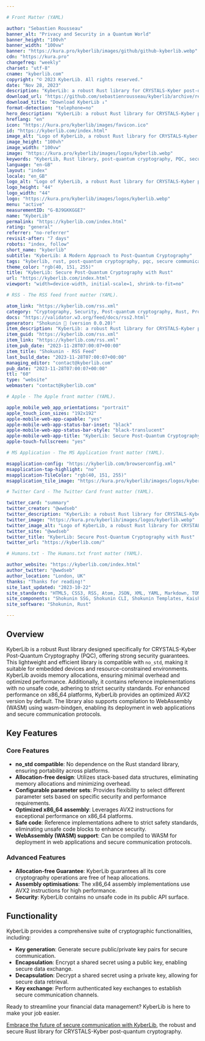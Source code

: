 ```yaml
---

# Front Matter (YAML)

author: "Sebastien Rousseau"
banner_alt: "Privacy and Security in a Quantum World"
banner_height: "100vh"
banner_width: "100vw"
banner: "https://kura.pro/kyberlib/images/github/github-kyberlib.webp"
cdn: "https://kura.pro"
changefreq: "weekly"
charset: "utf-8"
cname: "kyberlib.com"
copyright: "© 2023 KyberLib. All rights reserved."
date: "Nov 28, 2023"
description: "KyberLib: a robust Rust library for CRYSTALS-Kyber post-quantum cryptography, offering strong security guarantees and compatibility with no_std environments."
download_url: "https://github.com/sebastienrousseau/kyberlib/archive/refs/tags/v0.0.2.zip"
download_title: "Download KyberLib ↓"
format-detection: "telephone=no"
hero_description: "KyberLib: a robust Rust library for CRYSTALS-Kyber post-quantum cryptography, offering strong security guarantees and compatibility with no_std environments."
hreflang: "en"
icon: "https://kura.pro/kyberlib/images/favicon.ico"
id: "https://kyberlib.com/index.html"
image_alt: "Logo of KyberLib, a robust Rust library for CRYSTALS-Kyber post-quantum cryptography, offering strong security guarantees and compatibility with no_std environments."
image_height: "100vh"
image_width: "100vw"
image: "https://kura.pro/kyberlib/images/logos/kyberlib.webp"
keywords: "KyberLib, Rust library, post-quantum cryptography, PQC, secure communication, cryptography, Rust, security, performance, embedded devices, WebAssembly, WASM"
language: "en-GB"
layout: "index"
locale: "en_GB"
logo_alt: "Logo of KyberLib, a robust Rust library for CRYSTALS-Kyber post-quantum cryptography, offering strong security guarantees and compatibility with no_std environments."
logo_height: "44"
logo_width: "44"
logo: "https://kura.pro/kyberlib/images/logos/kyberlib.webp"
menu: "active"
measurementID: "G-BJ9GKKGGE7"
name: "KyberLib"
permalink: "https://kyberlib.com/index.html"
rating: "general"
referrer: "no-referrer"
revisit-after: "7 days"
robots: "index, follow"
short_name: "kyberlib"
subtitle: "KyberLib: A Modern Approach to Post-Quantum Cryptography"
tags: "kyberlib, rust, post-quantum cryptography, pqc, secure communication, cryptography, performance, embedded devices, webassembly, wasm"
theme_color: "rgb(40, 151, 255)"
title: "KyberLib: Secure Post-Quantum Cryptography with Rust"
url: "https://kyberlib.com/index.html"
viewport: "width=device-width, initial-scale=1, shrink-to-fit=no"

# RSS - The RSS feed front matter (YAML).

atom_link: "https://kyberlib.com/rss.xml"
category: "Cryptography, Security, Post-quantum cryptography, Rust, Programming Languages, Libraries, Embedded Devices, WebAssembly, Performance, Open Source"
docs: "https://validator.w3.org/feed/docs/rss2.html"
generator: "Shokunin 🦀 (version 0.0.20)"
item_description: "KyberLib: a robust Rust library for CRYSTALS-Kyber post-quantum cryptography, offering strong security guarantees and compatibility with no_std environments."
item_guid: "https://kyberlib.com/rss.xml"
item_link: "https://kyberlib.com/rss.xml"
item_pub_date: "2023-11-28T07:00:07+00:00"
item_title: "Shokunin - RSS Feed"
last_build_date: "2023-11-28T07:00:07+00:00"
managing_editor: "contact@kyberlib.com"
pub_date: "2023-11-28T07:00:07+00:00"
ttl: "60"
type: "website"
webmaster: "contact@kyberlib.com"

# Apple - The Apple front matter (YAML).

apple_mobile_web_app_orientations: "portrait"
apple_touch_icon_sizes: "192x192"
apple-mobile-web-app-capable: "yes"
apple-mobile-web-app-status-bar-inset: "black"
apple-mobile-web-app-status-bar-style: "black-translucent"
apple-mobile-web-app-title: "KyberLib: Secure Post-Quantum Cryptography with Rust"
apple-touch-fullscreen: "yes"

# MS Application - The MS Application front matter (YAML).

msapplication-config: "https://kyberlib.com/browserconfig.xml"
msapplication-tap-highlight: "no"
msapplication-TileColor: "rgb(40, 151, 255)"
msapplication_tile_image: "https://kura.pro/kyberlib/images/logos/kyberlib.webp"

# Twitter Card - The Twitter Card front matter (YAML).

twitter_card: "summary"
twitter_creator: "@wwdseb"
twitter_description: "KyberLib: a robust Rust library for CRYSTALS-Kyber post-quantum cryptography, offering strong security guarantees and compatibility with no_std environments."
twitter_image: "https://kura.pro/kyberlib/images/logos/kyberlib.webp"
twitter_image_alt: "Logo of KyberLib, a robust Rust library for CRYSTALS-Kyber post-quantum cryptography, offering strong security guarantees and compatibility with no_std environments."
twitter_site: "@wwdseb"
twitter_title: "KyberLib: Secure Post-Quantum Cryptography with Rust"
twitter_url: "https://kyberlib.com/"

# Humans.txt - The Humans.txt front matter (YAML).

author_website: "https://kyberlib.com/index.html"
author_twitter: "@wwdseb"
author_location: "London, UK"
thanks: "Thanks for reading!"
site_last_updated: "2023-10-22"
site_standards: "HTML5, CSS3, RSS, Atom, JSON, XML, YAML, Markdown, TOML"
site_components: "Shokunin SSG, Shokunin CLI, Shokunin Templates, Kaishi Templates, Kaishi Themes"
site_software: "Shokunin, Rust"

---
```


## Overview

KyberLib is a robust Rust library designed specifically for CRYSTALS-Kyber Post-Quantum Cryptography (PQC), offering strong security guarantees. This lightweight and efficient library is compatible with `no_std`, making it suitable for embedded devices and resource-constrained environments. KyberLib avoids memory allocations, ensuring minimal overhead and optimized performance. Additionally, it contains reference implementations with no unsafe code, adhering to strict security standards. For enhanced performance on x86_64 platforms, KyberLib provides an optimized AVX2 version by default. The library also supports compilation to WebAssembly (WASM) using wasm-bindgen, enabling its deployment in web applications and secure communication protocols.

## Key Features

### Core Features

- **no_std compatible**: No dependence on the Rust standard library, ensuring portability across platforms.
- **Allocation-free design**: Utilizes stack-based data structures, eliminating memory allocations and minimizing overhead.
- **Configurable parameter sets**: Provides flexibility to select different parameter sets based on specific security and performance requirements.
- **Optimized x86_64 assembly**: Leverages AVX2 instructions for exceptional performance on x86_64 platforms.
- **Safe code**: Reference implementations adhere to strict safety standards, eliminating unsafe code blocks to enhance security.
- **WebAssembly (WASM) support**: Can be compiled to WASM for deployment in web applications and secure communication protocols.

### Advanced Features

- **Allocation-free Guarantee**: KyberLib guarantees all its core cryptography operations are free of heap allocations.
- **Assembly optimisations**: The x86_64 assembly implementations use AVX2 instructions for high performance.
- **Security**: KyberLib contains no unsafe code in its public API surface.

## Functionality

KyberLib provides a comprehensive suite of cryptographic functionalities, including:

- **Key generation**: Generate secure public/private key pairs for secure communication.
- **Encapsulation**: Encrypt a shared secret using a public key, enabling secure data exchange.
- **Decapsulation**: Decrypt a shared secret using a private key, allowing for secure data retrieval.
- **Key exchange**: Perform authenticated key exchanges to establish secure communication channels.

Ready to streamline your financial data management? KyberLib is here to make your job easier.

[Embrace the future of secure communication with KyberLib][01], the robust and secure Rust library for CRYSTALS-Kyber post-quantum cryptography.

[01]: /about/index.html "Learn more about the benefits of KyberLib"
